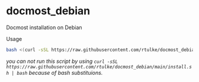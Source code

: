 # docmost_debian
Docmost installation on Debian


Usage 

```bash
bash <(curl -sSL https://raw.githubusercontent.com/rtulke/docmost_debian/main/install.sh)
```
*you can not run this script by using `curl -sSL https://raw.githubusercontent.com/rtulke/docmost_debian/main/install.sh | bash` because of bash substituions.*
